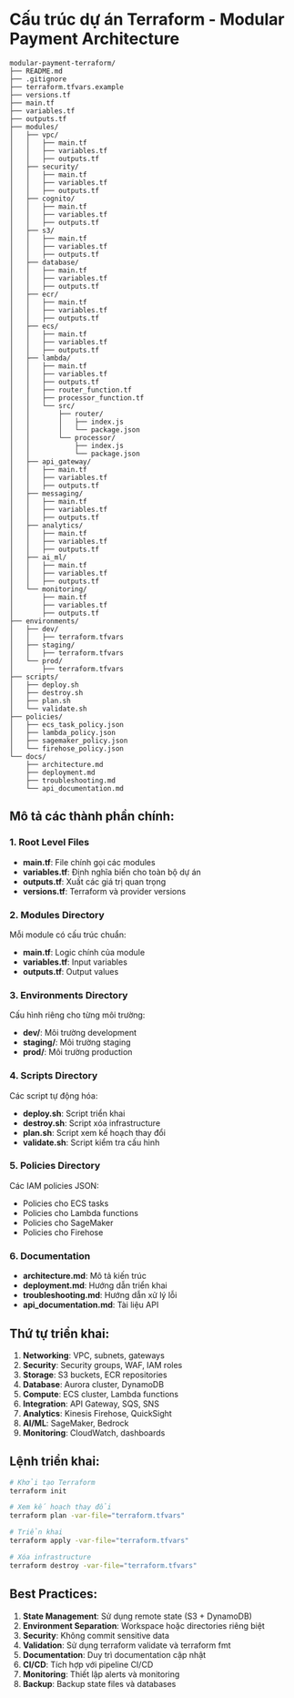 # Cấu trúc dự án Terraform - Modular Payment Architecture

```
modular-payment-terraform/
├── README.md
├── .gitignore
├── terraform.tfvars.example
├── versions.tf
├── main.tf
├── variables.tf
├── outputs.tf
├── modules/
│   ├── vpc/
│   │   ├── main.tf
│   │   ├── variables.tf
│   │   ├── outputs.tf
│   ├── security/
│   │   ├── main.tf
│   │   ├── variables.tf
│   │   ├── outputs.tf
│   ├── cognito/
│   │   ├── main.tf
│   │   ├── variables.tf
│   │   ├── outputs.tf
│   ├── s3/
│   │   ├── main.tf
│   │   ├── variables.tf
│   │   ├── outputs.tf
│   ├── database/
│   │   ├── main.tf
│   │   ├── variables.tf
│   │   ├── outputs.tf
│   ├── ecr/
│   │   ├── main.tf
│   │   ├── variables.tf
│   │   ├── outputs.tf
│   ├── ecs/
│   │   ├── main.tf
│   │   ├── variables.tf
│   │   ├── outputs.tf
│   ├── lambda/
│   │   ├── main.tf
│   │   ├── variables.tf
│   │   ├── outputs.tf
│   │   ├── router_function.tf
│   │   ├── processor_function.tf
│   │   └── src/
│   │       ├── router/
│   │       │   ├── index.js
│   │       │   └── package.json
│   │       └── processor/
│   │           ├── index.js
│   │           └── package.json
│   ├── api_gateway/
│   │   ├── main.tf
│   │   ├── variables.tf
│   │   ├── outputs.tf
│   ├── messaging/
│   │   ├── main.tf
│   │   ├── variables.tf
│   │   ├── outputs.tf
│   ├── analytics/
│   │   ├── main.tf
│   │   ├── variables.tf
│   │   ├── outputs.tf
│   ├── ai_ml/
│   │   ├── main.tf
│   │   ├── variables.tf
│   │   ├── outputs.tf
│   └── monitoring/
│       ├── main.tf
│       ├── variables.tf
│       ├── outputs.tf
├── environments/
│   ├── dev/
│   │   ├── terraform.tfvars
│   ├── staging/
│   │   ├── terraform.tfvars
│   └── prod/
│       ├── terraform.tfvars
├── scripts/
│   ├── deploy.sh
│   ├── destroy.sh
│   ├── plan.sh
│   └── validate.sh
├── policies/
│   ├── ecs_task_policy.json
│   ├── lambda_policy.json
│   ├── sagemaker_policy.json
│   └── firehose_policy.json
└── docs/
    ├── architecture.md
    ├── deployment.md
    ├── troubleshooting.md
    └── api_documentation.md
```

## Mô tả các thành phần chính:

### 1. Root Level Files
- **main.tf**: File chính gọi các modules
- **variables.tf**: Định nghĩa biến cho toàn bộ dự án
- **outputs.tf**: Xuất các giá trị quan trọng
- **versions.tf**: Terraform và provider versions

### 2. Modules Directory
Mỗi module có cấu trúc chuẩn:
- **main.tf**: Logic chính của module
- **variables.tf**: Input variables
- **outputs.tf**: Output values

### 3. Environments Directory
Cấu hình riêng cho từng môi trường:
- **dev/**: Môi trường development
- **staging/**: Môi trường staging
- **prod/**: Môi trường production

### 4. Scripts Directory
Các script tự động hóa:
- **deploy.sh**: Script triển khai
- **destroy.sh**: Script xóa infrastructure
- **plan.sh**: Script xem kế hoạch thay đổi
- **validate.sh**: Script kiểm tra cấu hình

### 5. Policies Directory
Các IAM policies JSON:
- Policies cho ECS tasks
- Policies cho Lambda functions
- Policies cho SageMaker
- Policies cho Firehose

### 6. Documentation
- **architecture.md**: Mô tả kiến trúc
- **deployment.md**: Hướng dẫn triển khai
- **troubleshooting.md**: Hướng dẫn xử lý lỗi
- **api_documentation.md**: Tài liệu API


## Thứ tự triển khai:

1. **Networking**: VPC, subnets, gateways
2. **Security**: Security groups, WAF, IAM roles
3. **Storage**: S3 buckets, ECR repositories
4. **Database**: Aurora cluster, DynamoDB
5. **Compute**: ECS cluster, Lambda functions
6. **Integration**: API Gateway, SQS, SNS
7. **Analytics**: Kinesis Firehose, QuickSight
8. **AI/ML**: SageMaker, Bedrock
9. **Monitoring**: CloudWatch, dashboards

## Lệnh triển khai:

```bash
# Khởi tạo Terraform
terraform init

# Xem kế hoạch thay đổi
terraform plan -var-file="terraform.tfvars"

# Triển khai
terraform apply -var-file="terraform.tfvars"

# Xóa infrastructure
terraform destroy -var-file="terraform.tfvars"
```

## Best Practices:

1. **State Management**: Sử dụng remote state (S3 + DynamoDB)
2. **Environment Separation**: Workspace hoặc directories riêng biệt
3. **Security**: Không commit sensitive data
4. **Validation**: Sử dụng terraform validate và terraform fmt
5. **Documentation**: Duy trì documentation cập nhật
6. **CI/CD**: Tích hợp với pipeline CI/CD
7. **Monitoring**: Thiết lập alerts và monitoring
8. **Backup**: Backup state files và databases
